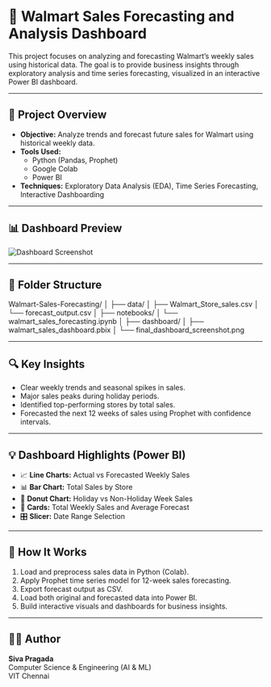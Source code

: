 # 🛒 Walmart Sales Forecasting and Analysis Dashboard

This project focuses on analyzing and forecasting Walmart’s weekly sales using historical data. The goal is to provide business insights through exploratory analysis and time series forecasting, visualized in an interactive Power BI dashboard.

---

## 📌 Project Overview

- **Objective:** Analyze trends and forecast future sales for Walmart using historical weekly data.
- **Tools Used:** 
  - Python (Pandas, Prophet)
  - Google Colab
  - Power BI
- **Techniques:** Exploratory Data Analysis (EDA), Time Series Forecasting, Interactive Dashboarding

---

## 📊 Dashboard Preview

![Dashboard Screenshot](dashboard/final_dashboard_screenshot.png)

---

## 📁 Folder Structure
Walmart-Sales-Forecasting/
│
├── data/
│ ├── Walmart_Store_sales.csv
│ └── forecast_output.csv
│
├── notebooks/
│ └── walmart_sales_forecasting.ipynb
│
├── dashboard/
│ ├── walmart_sales_dashboard.pbix
│ └── final_dashboard_screenshot.png

---

## 🔍 Key Insights

- Clear weekly trends and seasonal spikes in sales.
- Major sales peaks during holiday periods.
- Identified top-performing stores by total sales.
- Forecasted the next 12 weeks of sales using Prophet with confidence intervals.

---

## 💡 Dashboard Highlights (Power BI)

- 📈 **Line Charts:** Actual vs Forecasted Weekly Sales  
- 📊 **Bar Chart:** Total Sales by Store  
- 🍩 **Donut Chart:** Holiday vs Non-Holiday Week Sales  
- 📇 **Cards:** Total Weekly Sales and Average Forecast  
- 🎛️ **Slicer:** Date Range Selection  

---

## 🧠 How It Works

1. Load and preprocess sales data in Python (Colab).
2. Apply Prophet time series model for 12-week sales forecasting.
3. Export forecast output as CSV.
4. Load both original and forecasted data into Power BI.
5. Build interactive visuals and dashboards for business insights.

---

## 🧑‍💻 Author

**Siva Pragada**  
Computer Science & Engineering (AI & ML)  
VIT Chennai




